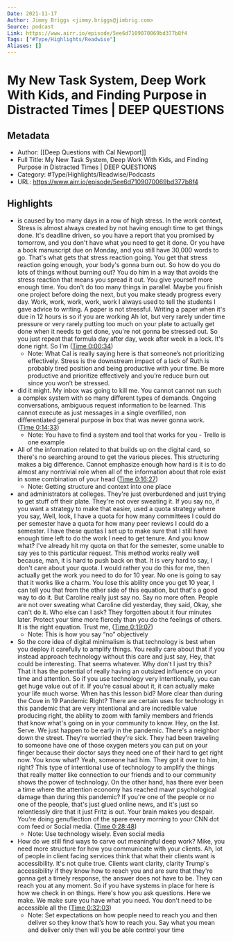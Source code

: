 ```yaml
---
Date: 2021-11-17
Author: Jimmy Briggs <jimmy.briggs@jimbrig.com>
Source: podcast
Link: https://www.airr.io/episode/5ee6d7109070069bd377b8f4
Tags: ["#Type/Highlights/Readwise"]
Aliases: []
---
```

# My New Task System, Deep Work With Kids, and Finding Purpose in Distracted Times | DEEP QUESTIONS

## Metadata
- Author: [[Deep Questions with Cal Newport]]
- Full Title: My New Task System, Deep Work With Kids, and Finding Purpose in Distracted Times | DEEP QUESTIONS
- Category: #Type/Highlights/Readwise/Podcasts
- URL: https://www.airr.io/episode/5ee6d7109070069bd377b8f4

## Highlights
- is caused by too many days in a row of high stress. In the work context, Stress is almost always created by not having enough time to get things done. It's deadline driven, so you have a report that you promised by tomorrow, and you don't have what you need to get it done. Or you have a book manuscript due on Monday, and you still have 30,000 words to go. That's what gets that stress reaction going. You get that stress reaction going enough, your body's gonna burn out. So how do you do lots of things without burning out? You do him in a way that avoids the stress reaction that means you spread it out. You give yourself more enough time. You don't do too many things in parallel. Maybe you finish one project before doing the next, but you make steady progress every day. Work, work, work, work, work I always used to tell the students I gave advice to writing. A paper is not stressful. Writing a paper when it's due in 12 hours is so if you are working Ah lot, but very rarely under time pressure or very rarely putting too much on your plate to actually get done when it needs to get done, you're not gonna be stressed out. So you just repeat that formula day after day, week after week in a lock. It's done right. So I'm ([Time 0:00:34](https://www.airr.io/quote/6010ac5c5aa99b31587aa95f))
    - Note: What Cal is really saying here is that someone’s not prioritizing effectively. Stress is the downstream impact of a lack of Ruth is probably tired position and being productive with your time. Be more productive and prioritize effectively and you’re reduce burn out since you won’t be stressed.
- did it might. My inbox was going to kill me. You cannot cannot run such a complex system with so many different types of demands. Ongoing conversations, ambiguous request information to be learned. This cannot execute as just messages in a single overfilled, non differentiated general purpose in box that was never gonna work. ([Time 0:14:33](https://www.airr.io/quote/6010ac595aa99b3e367aa95e))
    - Note: You have to find a system and tool that works for you - Trello is one example
- All of the information related to that builds up on the digital card, so there's no searching around to get the various pieces. This structuring makes a big difference. Cannot emphasize enough how hard is it is to do almost any nontrivial role when all of the information about that role exist in some combination of your head ([Time 0:16:27](https://www.airr.io/quote/6010ac575aa99be78a7aa95d))
    - Note: Getting structure and context into one place
- and administrators at colleges. They're just overburdened and just trying to get stuff off their plate. They're not over sweating it. If you say no, if you want a strategy to make that easier, used a quota strategy where you say, Well, look, I have a quota for how many committees I could do per semester have a quota for how many peer reviews I could do a semester. I have these quotas I set up to make sure that I still have enough time left to do the work I need to get tenure. And you know what? I've already hit my quota on that for the semester, some unable to say yes to this particular request. This method works really well because, man, it is hard to push back on that. It is very hard to say, I don't care about your quota. I would rather you do this for me, then actually get the work you need to do for 10 year. No one is going to say that it works like a charm. You lose this ability once you get 10 year, I can tell you that from the other side of this equation, but that's a good way to do it. But Caroline really just say no. Say no more often. People are not over sweating what Caroline did yesterday, they said, Okay, she can't do it. Who else can I ask? They forgotten about it four minutes later. Protect your time more fiercely than you do the feelings of others. It is the right equation. Trust me, ([Time 0:19:07](https://www.airr.io/quote/6010ac555aa99b25307aa95c))
    - Note: This is how you say “no” objectively
- So the core idea of digital minimalism is that technology is best when you deploy it carefully to amplify things. You really care about that if you instead approach technology without this care and just say, Hey, that could be interesting. That seems whatever. Why don't I just try this? That it has the potential of really having an outsized influence on your time and attention. So if you use technology very intentionally, you can get huge value out of it. If you're casual about it, it can actually make your life much worse. When has this lesson bid? More clear than during the Cove in 19 Pandemic Right? There are certain uses for technology in this pandemic that are very intentional and are incredible value producing right, the ability to zoom with family members and friends that know what's going on in your community to know. Hey, on the list. Serve. We just happen to be early in the pandemic. There's a neighbor down the street. They're worried they're sick. They had been traveling to someone have one of those oxygen meters you can put on your finger because their doctor says they need one of their hard to get right now. You know what? Yeah, someone had him. They got it over to him, right? This type of intentional use of technology to amplify the things that really matter like connection to our friends and to our community shows the power of technology. On the other hand, has there ever been a time where the attention economy has reached mawr psychological damage than during this pandemic? If you're one of the people or no one of the people, that's just glued online news, and it's just so relentlessly dire that it just Fritz is out. Your brain makes you despair. You're doing genuflection of the spare every morning to your CNN dot com feed or Social media. ([Time 0:28:48](https://www.airr.io/quote/6010ac615aa99b19a87aa960))
    - Note: Use technology wisely. Even social media
- How do we still find ways to carve out meaningful deep work? Mike, you need more structure for how you communicate with your clients. Ah, lot of people in client facing services think that what their clients want is accessibility. It's not quite true. Clients want clarity, clarity Trump's accessibility if they know how to reach you and are sure that they're gonna get a timely response, the answer does not have to be. They can reach you at any moment. So if you have systems in place for here is how we check in on things. Here's how you ask questions. Here we make. We make sure you have what you need. You don't need to be accessible all the ([Time 0:32:03](https://www.airr.io/quote/6010ac665aa99b0a547aa961))
    - Note: Set expectations on how people need to reach you and then deliver so they know that’s how to reach you. Say what you mean and deliver only then will you be able control your time
